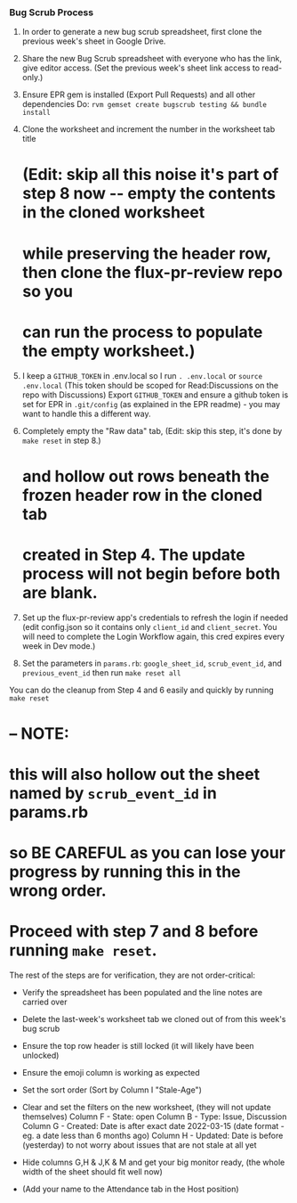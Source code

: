 ### Bug Scrub Process

1. In order to generate a new bug scrub spreadsheet, first clone the previous
   week's sheet in Google Drive.

2. Share the new Bug Scrub spreadsheet with everyone who has the link, give
   editor access.  (Set the previous week's sheet link access to read-only.)

3. Ensure EPR gem is installed (Export Pull Requests) and all other dependencies
   Do: `rvm gemset create bugscrub testing && bundle install`

4. Clone the worksheet and increment the number in the worksheet tab title

   # (Edit: skip all this noise it's part of step 8 now -- empty the contents in the cloned worksheet
   #  while preserving the header row, then clone the flux-pr-review repo so you
   #  can run the process to populate the empty worksheet.)

5. I keep a `GITHUB_TOKEN` in .env.local so I run `. .env.local` or `source .env.local`
   (This token should be scoped for Read:Discussions on the repo with Discussions)
   Export `GITHUB_TOKEN` and ensure a github token is set for EPR in `.git/config`
   (as explained in the EPR readme) - you may want to handle this a different way.

6. Completely empty the "Raw data" tab,  (Edit: skip this step, it's done by `make reset` in step 8.)

   # and hollow out rows beneath the frozen header row in the cloned tab
   # created in Step 4. The update process will not begin before both are blank.

7. Set up the flux-pr-review app's credentials to refresh the login if needed
   (edit config.json so it contains only `client_id` and `client_secret`. You
   will need to complete the Login Workflow again, this cred expires every week
   in Dev mode.)

8. Set the parameters in `params.rb`: `google_sheet_id`, `scrub_event_id`, and
   `previous_event_id` then run `make reset all`

 You can do the cleanup from Step 4 and 6 easily and quickly by running `make reset`

   # – NOTE:
   # this will also hollow out the sheet named by `scrub_event_id` in params.rb
   # so BE CAREFUL as you can lose your progress by running this in the wrong order.
   # Proceed with step 7 and 8 before running `make reset`.

The rest of the steps are for verification, they are not order-critical:

- Verify the spreadsheet has been populated and the line notes are carried over

- Delete the last-week's worksheet tab we cloned out of from this week's bug scrub

- Ensure the top row header is still locked (it will likely have been unlocked)

- Ensure the emoji column is working as expected

- Set the sort order
   (Sort by Column I "Stale-Age")

- Clear and set the filters on the new worksheet, (they will not update themselves)
   Column F - State: open
   Column B - Type: Issue, Discussion
   Column G - Created: Date is after exact date 2022-03-15 (date format - eg. a date less than 6 months ago)
   Column H - Updated: Date is before (yesterday) to not worry about issues that are not stale at all yet

- Hide columns G,H & J,K & M and get your big monitor ready, (the whole width of the sheet should fit well now)

- (Add your name to the Attendance tab in the Host position)

